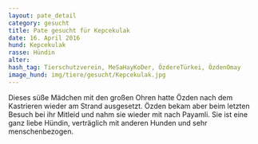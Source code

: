 ```yaml
---
layout: pate_detail
category: gesucht
title: Pate gesucht für Kepcekulak
date: 16. April 2016
hund: Kepcekulak
rasse: Hündin
alter:
hash_tag: Tierschutzverein, MeSaHayKoDer, ÖzdereTürkei, ÖzdenOmay
image_hund: img/tiere/gesucht/Kepcekulak.jpg
---
```


 Dieses süße Mädchen mit den großen Ohren hatte Özden nach dem Kastrieren wieder am Strand ausgesetzt. Özden bekam aber beim letzten Besuch bei ihr Mitleid und nahm sie wieder mit nach Payamli. Sie ist eine ganz liebe Hündin, verträglich mit anderen Hunden und sehr menschenbezogen.

